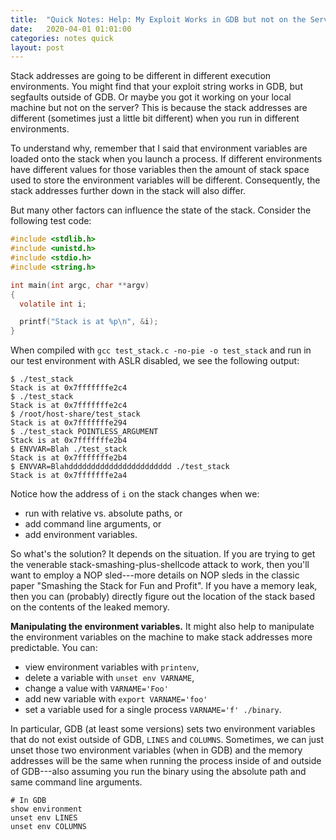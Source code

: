 ```yaml
---
title:  "Quick Notes: Help: My Exploit Works in GDB but not on the Server" 
date:   2020-04-01 01:01:00
categories: notes quick
layout: post
---
```


Stack addresses are going to be different in different execution environments.
You might find that your exploit string works in GDB, but segfaults outside of
GDB. Or maybe you got it working on your local machine but not on the server?
This is because the stack addresses are different (sometimes just a little bit
different) when you run in different environments. 

To understand why, remember that I said that environment variables are loaded
onto the stack when you launch a process. If different environments have
different values for those variables then the amount of stack space used to
store the environment variables will be different. Consequently, the stack
addresses further down in the stack will also differ. 

But many other factors can influence the state of the stack. Consider the
following test code:

```c
#include <stdlib.h>
#include <unistd.h>
#include <stdio.h>
#include <string.h>

int main(int argc, char **argv)
{
  volatile int i;

  printf("Stack is at %p\n", &i);
}
```

When compiled with `gcc test_stack.c -no-pie -o test_stack` and run in our
test environment with ASLR disabled, we see the following output:

```
$ ./test_stack
Stack is at 0x7fffffffe2c4
$ ./test_stack
Stack is at 0x7fffffffe2c4
$ /root/host-share/test_stack
Stack is at 0x7fffffffe294
$ ./test_stack POINTLESS_ARGUMENT
Stack is at 0x7fffffffe2b4
$ ENVVAR=Blah ./test_stack
Stack is at 0x7fffffffe2b4
$ ENVVAR=Blahddddddddddddddddddddddd ./test_stack
Stack is at 0x7fffffffe2a4
```

Notice how the address of `i` on the stack changes when we:
 - run with relative vs. absolute paths, or
 - add command line arguments, or 
 - add environment variables.

So what's the solution? It depends on the situation. If you are trying to get
the venerable stack-smashing-plus-shellcode attack to work, then you'll want to
employ a NOP sled---more details on NOP sleds in the classic paper "Smashing
the Stack for Fun and Profit". If you have a memory leak, then you can
(probably) directly figure out the location of the stack based on the contents
of the leaked memory. 

**Manipulating the environment variables.** It might also help to manipulate
the environment variables on the machine to make stack addresses more
predictable. You can:
 - view  environment variables with `printenv`, 
 - delete a variable with `unset env VARNAME`, 
 - change a value with `VARNAME='Foo'`
 - add new variable with `export VARNAME='foo'`
 - set a variable used for a single process `VARNAME='f' ./binary`.

In particular, GDB (at least some versions) sets two environment variables that
do not exist outside of GDB, `LINES` and `COLUMNS`. Sometimes, we can just
unset those two environment variables (when in GDB) and the memory addresses
will be the same when running the process inside of and outside of GDB---also
assuming you run the binary using the absolute path and same command line
arguments.


```
# In GDB
show environment
unset env LINES
unset env COLUMNS
